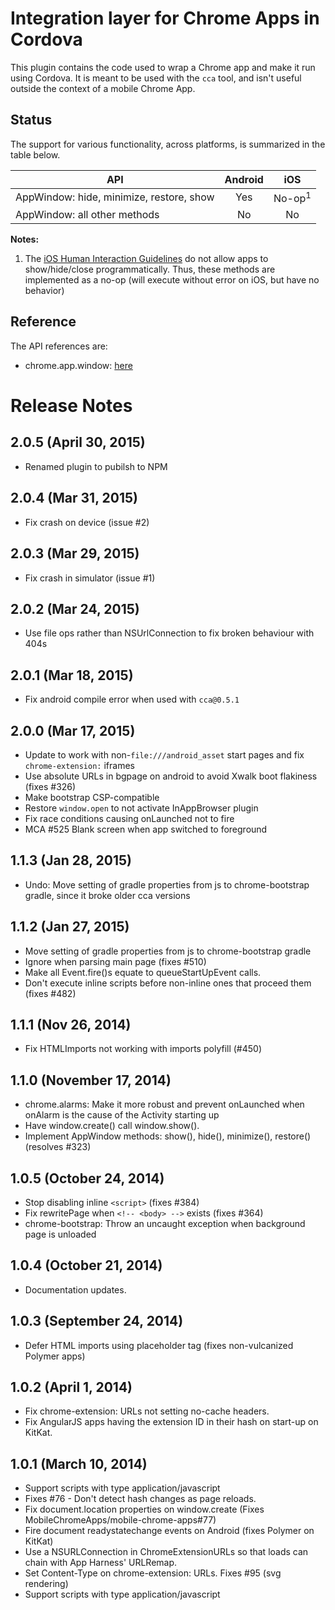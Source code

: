 # Integration layer for Chrome Apps in Cordova

This plugin contains the code used to wrap a Chrome app and make it run using
Cordova. It is meant to be used with the `cca` tool, and isn't useful outside
the context of a mobile Chrome App.

## Status

The support for various functionality, across platforms, is summarized in the table below.

| API | Android | iOS  |
| -------------- |:-------:|:----:|
| AppWindow: hide, minimize, restore, show | Yes     | No-op<sup>1</sup> |
| AppWindow: all other methods      | No      | No   |
**Notes:**

1. The [iOS Human Interaction Guidelines](https://developer.apple.com/library/ios/documentation/userexperience/conceptual/mobilehig/StartingStopping.html)
    do not allow apps to show/hide/close programmatically.
    Thus, these methods are implemented as a no-op
    (will execute without error on iOS, but have no behavior)

## Reference

The API references are:
- chrome.app.window: [here](https://developer.chrome.com/apps/app_window)

# Release Notes

## 2.0.5 (April 30, 2015)
- Renamed plugin to pubilsh to NPM

## 2.0.4 (Mar 31, 2015)
* Fix crash on device (issue #2)

## 2.0.3 (Mar 29, 2015)
* Fix crash in simulator (issue #1)

## 2.0.2 (Mar 24, 2015)
* Use file ops rather than NSUrlConnection to fix broken behaviour with 404s

## 2.0.1 (Mar 18, 2015)
* Fix android compile error when used with `cca@0.5.1`

## 2.0.0 (Mar 17, 2015)
* Update to work with non-`file:///android_asset` start pages and fix `chrome-extension:` iframes
* Use absolute URLs in bgpage on android to avoid Xwalk boot flakiness (fixes #326)
* Make bootstrap CSP-compatible
* Restore `window.open` to not activate InAppBrowser plugin
* Fix race conditions causing onLaunched not to fire
* MCA #525 Blank screen when app switched to foreground

## 1.1.3 (Jan 28, 2015)
* Undo: Move setting of gradle properties from js to chrome-bootstrap gradle, since it broke older cca versions

## 1.1.2 (Jan 27, 2015)
* Move setting of gradle properties from js to chrome-bootstrap gradle
* Ignore <!-- html --> when parsing main page (fixes #510)
* Make all Event.fire()s equate to queueStartUpEvent calls.
* Don't execute inline scripts before non-inline ones that proceed them (fixes #482)

## 1.1.1 (Nov 26, 2014)
* Fix HTMLImports not working with imports polyfill (#450)

## 1.1.0 (November 17, 2014)
* chrome.alarms: Make it more robust and prevent onLaunched when onAlarm is the cause of the Activity starting up
* Have window.create() call window.show().
* Implement AppWindow methods: show(), hide(), minimize(), restore() (resolves #323)

## 1.0.5 (October 24, 2014)
* Stop disabling inline `<script>` (fixes #384)
* Fix rewritePage when `<!-- <body> -->` exists (fixes #364)
* chrome-bootstrap: Throw an uncaught exception when background page is unloaded

## 1.0.4 (October 21, 2014)
* Documentation updates.

## 1.0.3 (September 24, 2014)
* Defer HTML imports using placeholder tag (fixes non-vulcanized Polymer apps)

## 1.0.2 (April 1, 2014)
* Fix chrome-extension: URLs not setting no-cache headers.
* Fix AngularJS apps having the extension ID in their hash on start-up on KitKat.

## 1.0.1 (March 10, 2014)
* Support scripts with type application/javascript
* Fixes #76 - Don't detect hash changes as page reloads.
* Fix document.location properties on window.create (Fixes MobileChromeApps/mobile-chrome-apps#77)
* Fire document readystatechange events on Android (fixes Polymer on KitKat)
* Use a NSURLConnection in ChromeExtensionURLs so that loads can chain with App Harness' URLRemap.
* Set Content-Type on chrome-extension: URLs. Fixes #95 (svg rendering)
* Support scripts with type application/javascript

